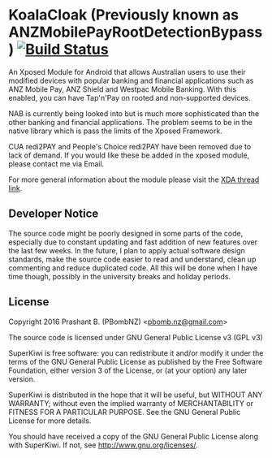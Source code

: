 # KoalaCloak (Previously known as ANZMobilePayRootDetectionBypass) [![Build Status](https://travis-ci.org/pbombnz/KoalaCloak.svg?branch=master)](https://travis-ci.org/pbombnz/KoalaCloak)
An Xposed Module for Android that allows Australian users to use their modified devices with popular banking and financial applications such as ANZ Mobile Pay, ANZ Shield and Westpac Mobile Banking. With this enabled, you can have Tap'n'Pay on rooted and non-supported devices.

NAB is currently being looked into but is much more sophisticated than the other banking and financial applications. The problem seems to be in the native library which is pass the limits of the Xposed Framework.

CUA redi2PAY and People's Choice redi2PAY have been removed due to lack of demand. If you would like these be added in the xposed module, please contact me via Email.

For more general information about the module please visit the [XDA thread link](http://forum.xda-developers.com/xposed/modules/xposed-anz-mobile-pay-root-detection-t3340845).

## Developer Notice
The source code might be poorly designed in some parts of the code, especially due to constant updating and fast addition of new features over the last few weeks. In the future, I plan to apply actual software design standards, make the source code easier to read and understand, clean up commenting and reduce duplicated code. All this will be done when I have time though, possibly in the university breaks and holiday periods.

## License 
Copyright 2016 Prashant B. (PBombNZ) <[pbomb.nz@gmail.com](mailto:pbomb.nz@gmail.com)>
 
The source code is licensed under GNU General Public License v3 (GPL v3) 

SuperKiwi is free software: you can redistribute it and/or modify
it under the terms of the GNU General Public License as published by
the Free Software Foundation, either version 3 of the License, or
(at your option) any later version.

SuperKiwi is distributed in the hope that it will be useful,
but WITHOUT ANY WARRANTY; without even the implied warranty of
MERCHANTABILITY or FITNESS FOR A PARTICULAR PURPOSE.  See the
GNU General Public License for more details.

You should have received a copy of the GNU General Public License
along with SuperKiwi.  If not, see <http://www.gnu.org/licenses/>.